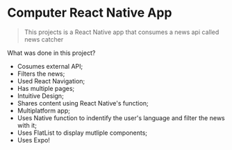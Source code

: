 # Computer React Native App

> This projects is a React Native app that consumes a news api called news catcher

What was done in this project?
 - Cosumes external API;
 - Filters the news;
 - Used React Navigation;
 - Has multiple pages;
 - Intuitive Design;
 - Shares content using React Native's function;
 - Multiplatform app;
 - Uses Native function to indentify the user's language and filter the news with it;
 - Uses FlatList to display mutliple components;
 - Uses Expo!










